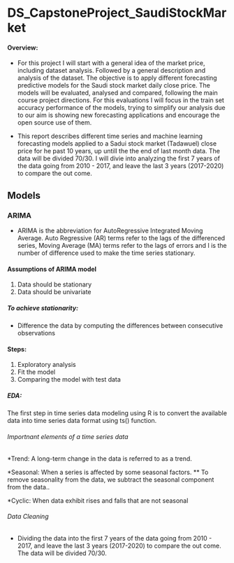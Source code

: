 # DS_CapstoneProject_SaudiStockMarket

#### Overview:
* For this project I will start with a general idea of the market price, including dataset analysis. Followed by a general description and analysis of the dataset. The objective is to apply different forecasting predictive models for the Saudi stock market daily close price. The models will be evaluated, analysed and compared, following the main course project directions. For this evaluations I will focus in the train set accuracy performance of the models, trying to simplify our analysis due to our aim is showing new forecasting applications and encourage the open source use of them. 

* This report describes different time series and machine learning forecasting models applied to a Sadui stock market (Tadawuel) close price for he past 10 years, up untill the the end of last month data.  The data will be divided 70/30. I will divie into analyzing the first 7 years of the data going from 2010 - 2017, and leave the last 3 years (2017-2020) to compare the out come.

## Models 

### ARIMA 

* ARIMA is the abbreviation for AutoRegressive Integrated Moving Average. Auto Regressive (AR) terms refer to the lags of the differenced series, Moving Average (MA) terms refer to the lags of errors and I is the number of difference used to make the time series stationary.

#### Assumptions of ARIMA model

1. Data should be stationary 
2. Data should be univariate 
##### To achieve stationarity:
* Difference the data by computing the differences between consecutive observations
#### Steps:

1. Exploratory analysis
2. Fit the model
3. Comparing the model with test data 
##### EDA:
The first step in time series data modeling using R is to convert the available data into time series data format using ts() function. 

###### Importnant elements of a time series data 
*Trend: A long-term change in the data is referred to as a trend. 

*Seasonal: When a series is affected by some seasonal factors.
** To remove seasonality from the data, we subtract the seasonal component from the  data..

*Cyclic: When data exhibit rises and falls that are not seasonal

###### Data Cleaning 
* Dividing the data into  the first 7 years of the data going from 2010 - 2017, and leave the last 3 years (2017-2020) to compare the out come. The data will be divided 70/30.


